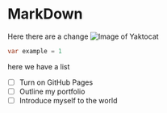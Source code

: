 # MarkDown

Here there are a change
![Image of Yaktocat](https://octodex.github.com/images/yaktocat.png)

``` C#
var example = 1
```

here we have a list

- [ ] Turn on GitHub Pages
- [ ] Outline my portfolio
- [ ] Introduce myself to the world
